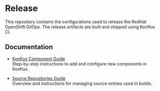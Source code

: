 # Release

This repository contains the configurations used to release the RedHat OpenShift GitOps. The release artifacts are built and shipped using Konflux CI.

## Documentation

- [Konflux Component Guide](docs/konflux-component-guide.md)  
  Step-by-step instructions to add and configure new components in Konflux.

- [Source Repositories Guide](docs/sources-guide.md)  
  Overview and instructions for managing source entries used in builds.

